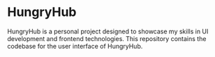 # HungryHub
HungryHub is a personal project designed to showcase my skills in UI development and frontend technologies. This repository contains the codebase for the user interface of HungryHub.
